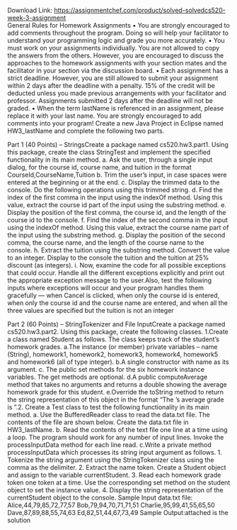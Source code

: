 Download Link: https://assignmentchef.com/product/solved-solvedcs520-week-3-assignment
<br>
General Rules for Homework Assignments • You are strongly encouraged to add comments throughout the program. Doing so will help your facilitator to understand your programming logic and grade you more accurately. • You must work on your assignments individually. You are not allowed to copy the answers from the others. However, you are encouraged to discuss the approaches to the homework assignments with your section mates and the facilitator in your section via the discussion board. • Each assignment has a strict deadline. However, you are still allowed to submit your assignment within 2 days after the deadline with a penalty. 15% of the credit will be deducted unless you made previous arrangements with your facilitator and professor. Assignments submitted 2 days after the deadline will not be graded. • When the term lastName is referenced in an assignment, please replace it with your last name. You are strongly encouraged to add comments into your program! Create a new Java Project in Eclipse named HW3_lastName and complete the following two parts.

Part 1 (40 Points) – StringsCreate a package named cs520.hw3.part1. Using this package, create the class StringTest and implement the specified functionality in its main method. a. Ask the user, through a single input dialog, for the course id, course name, and tuition in the format CourseId,CourseName,Tuition b. Trim the user’s input, in case spaces were entered at the beginning or at the end. c. Display the trimmed data to the console. Do the following operations using this trimmed string. d. Find the index of the first comma in the input using the indexOf method. Using this value, extract the course id part of the input using the substring method. e. Display the position of the first comma, the course id, and the length of the course id to the console. f. Find the index of the second comma in the input using the indexOf method. Using this value, extract the course name part of the input using the substring method. g. Display the position of the second comma, the course name, and the length of the course name to the console. h. Extract the tuition using the substring method. Convert the value to an integer. Display to the console the tuition and the tuition at 25% discount (as integers). i. Now, examine the code for all possible exceptions that could occur. Handle all the different exceptions explicitly and print out the appropriate exception message to the user.Also, test the following inputs where exceptions will occur and your program handles them gracefully — when Cancel is clicked, when only the course id is entered, when only the course id and the course name are entered, and when all the three values are specified but the tuition is not an integer

Part 2 (60 Points) – StringTokenizer and File InputCreate a package named cs520.hw3.part2. Using this package, create the following classes. 1.Create a class named Student as follows. The class keeps track of the student’s homework grades. a.The instance (or member) private variables – name (String), homework1, homework2, homework3, homework4, homework5 and homework6 (all of type integer). b.A single constructor with name as its argument. c. The public set methods for the six homework instance variables. The get methods are optional. d.A public computeAverage method that takes no arguments and returns a double showing the average homework grade for this student. e.Override the toString method to return the string representation of this object in the format “The ’s average grade is ”.2. Create a Test class to test the following functionality in its main method. a. Use the BufferedReader class to read the data.txt file. The contents of the file are shown below. Create the data.txt file in HW3_lastName. b. Read the contents of the text file one line at a time using a loop. The program should work for any number of input lines. Invoke the processInputData method for each line read. c.Write a private method processInputData which processes its string input argument as follows. 1. Tokenize the string argument using the StringTokenizer class using the comma as the delimiter. 2. Extract the name token. Create a Student object and assign to the variable currentStudent. 3. Read each homework grade token one token at a time. Use the corresponding set method on the student object to set the instance value. 4. Display the string representation of the currentStudent object to the console. Sample Input data.txt file: Alice,44,79,85,72,77,57 Bob,79,94,70,71,71,51 Charlie,95,99,41,55,65,50 Dave,87,89,88,55,74,63 Ed,82,51,44,67,73,49 Sample Output:attached is the solution